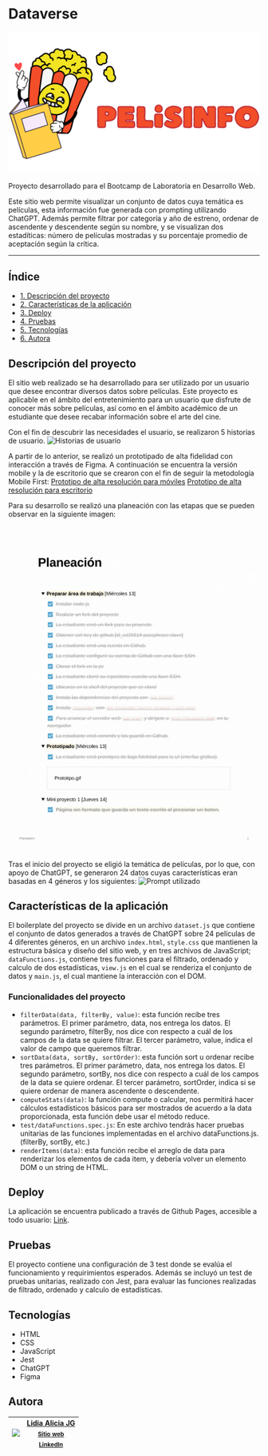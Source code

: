 # Dataverse
![Logo del proyecto](https://github.com/LidiaAliciaJG/Laboratoria-dataverse/blob/c847600f51222a6e4c4ff75f9e125a845056eab8/src/imagenes/LogoConNombre.png)

Proyecto desarrollado para el Bootcamp de Laboratoria en Desarrollo Web.

Este sitio web permite visualizar un conjunto de datos cuya temática es películas, esta información fue generada con prompting utilizando ChatGPT. Además permite filtrar por categoría y año de estreno, ordenar de ascendente y descendente según su nombre, y se visualizan dos estadíticas: número de películas mostradas y su porcentaje promedio de aceptación según la crítica. 

***

## Índice

* [1. Descripción del proyecto](#descripción-del-proyecto)
* [2. Características de la aplicación](#características-de-la-aplicación)
* [3. Deploy](#deploy)
* [4. Pruebas](#pruebas)
* [5. Tecnologías](#tecnologías)
* [6. Autora](#autora)

## Descripción del proyecto
El sitio web realizado se ha desarrollado para ser utilizado por un usuario que desee encontrar diversos datos sobre películas. Este proyecto es aplicable en el ámbito del entretenimiento para un usuario que disfrute de conocer más sobre películas, así como en el ámbito académico de un estudiante que desee recabar información sobre el arte del cine.

Con el fin de descubrir las necesidades el usuario, se realizaron 5 historias de usuario.
![Historias de usuario]()

A partir de lo anterior, se realizó un prototipado de alta fidelidad con interacción a través de Figma. A continuación se encuentra la versión mobile y la de escritorio que se crearon con el fin de seguir la metodología Mobile First:
[Prototipo de alta resolución para móviles](https://www.figma.com/proto/wEhsKfwlfUiGR9cFomYMqY/Dataverse-Project?type=design&node-id=393-361&t=OfUPieCaUroi7FCw-1&scaling=scale-down&page-id=393%3A23&starting-point-node-id=393%3A361&mode=design)
[Prototipo de alta resolución para escritorio](https://www.figma.com/proto/wEhsKfwlfUiGR9cFomYMqY/Dataverse-Project?type=design&node-id=237-144&t=Z1IuBdZn4yvCWZkQ-1&scaling=scale-down&page-id=4%3A23&starting-point-node-id=237%3A144&mode=design)

Para su desarrollo se realizó una planeación con las etapas que se pueden observar en la siguiente imagen:

![Planificación del proyecto](https://github.com/LidiaAliciaJG/Laboratoria_text-analyzer/blob/65817e0f828d62a1b0b78aeedf908db75b2d2c38/Planeacion.gif)

Tras el inicio del proyecto se eligió la temática de películas, por lo que, con apoyo de ChatGPT, se generaron 24 datos cuyas características eran basadas en 4 géneros y los siguientes:
![Prompt utilizado]()

## Características de la aplicación
El boilerplate del proyecto se divide en un archivo `dataset.js` que contiene el conjunto de datos generados a través de ChatGPT sobre 24 películas de 4 diferentes géneros, en un archivo `index.html`, `style.css` que mantienen la estructura básica y diseño del sitio web, y en tres archivos de JavaScript; `dataFunctions.js`, contiene tres funciones para el filtrado, ordenado y calculo de dos estadísticas, `view.js` en el cual se renderiza el conjunto de datos y `main.js`, el cual mantiene la interacción con el DOM.


### Funcionalidades del proyecto
- `filterData(data, filterBy, value)`: esta función recibe tres parámetros. El primer parámetro, data, nos entrega los datos. El segundo parámetro, filterBy, nos dice con respecto a cuál de los campos de la data se quiere filtrar. El tercer parámetro, value, indica el valor de campo que queremos filtrar.
- `sortData(data, sortBy, sortOrder)`: esta función sort u ordenar recibe tres parámetros. El primer parámetro, data, nos entrega los datos. El segundo parámetro, sortBy, nos dice con respecto a cuál de los campos de la data se quiere ordenar. El tercer parámetro, sortOrder, indica si se quiere ordenar de manera ascendente o descendente.
- `computeStats(data)`: la función compute o calcular, nos permitirá hacer cálculos estadísticos básicos para ser mostrados de acuerdo a la data proporcionada, esta función debe usar el método reduce.
- `test/dataFunctions.spec.js`: En este archivo tendrás hacer pruebas unitarias de las funciones implementadas en el archivo dataFunctions.js. (filterBy, sortBy, etc.)
-  `renderItems(data)`: esta función recibe el arreglo de data para renderizar los elementos de cada item, y debería volver un elemento DOM o un string de HTML.

## Deploy
La aplicación se encuentra publicado a través de Github Pages, accesible a todo usuario: [Link](https://lidiaaliciajg.github.io/Laboratoria-dataverse/src/index.html).

## Pruebas
El proyecto contiene una configuración de 3 test donde se evalúa el funcionamiento y requirimientos esperados. Además se incluyó un test de pruebas unitarias, realizado con Jest, para evaluar las funciones realizadas de filtrado, ordenado y calculo de estadísticas.


## Tecnologías
* HTML
* CSS
* JavaScript
* Jest
* ChatGPT
* Figma

## Autora

| [<img src="https://github.com/LidiaAliciaJG.png?size=139">](https://github.com/LidiaAliciaJG) | [Lidia Alicia JG](https://github.com/LidiaAliciaJG) <br> <sub>[Sitio web](https://lidiaaliciajg.github.io/)</sub> <br> <sub>[LinkedIn](https://www.linkedin.com/in/lidiaaliciajg/)</sub> |
| :---: | :---: |
